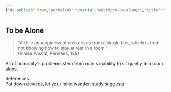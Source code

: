 ```yaml
---
{"dg-publish":true,"permalink":"/mental-health/to-be-alone/","title":"To be Alone","tags":["life","psychological"],"noteIcon":""}
---
```



## To be Alone

> "All the unhappiness of men arises from a single fact, which is from not knowing how to stay at rest in a room."  
> (Blaise Pascal, Pensées, 139)

All of humanity's problems stem from man's inability to sit quietly in a room alone.

References:  
[Put down devices, let your mind wander, study suggests](https://www.apa.org/news/press/releases/2022/07/thoughts-mind-wander)
